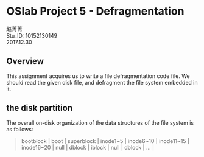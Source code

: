 # OSlab Project 5 - Defragmentation

  赵菁菁<br>
  Stu_ID:  10152130149<br>
  2017.12.30

## Overview
  This assignment acquires us to write a file defragmentation code file. We should read the given disk file, and defragment the file system embedded in it. 

## the disk partition
The overall on-disk organization of the data structures of the file system is as follows:
    
> bootblock
		| boot | superblock | inode1~5 | inode6~10 | inode11~15 | inode16~20 | null | dblock | iblock | null | dblock | ... |
